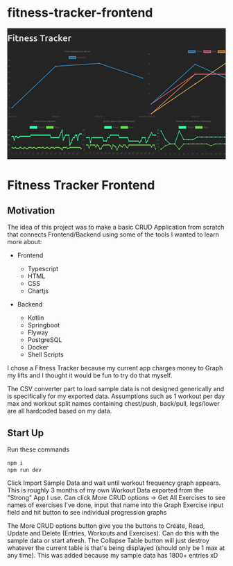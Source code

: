 # fitness-tracker-frontend

![alt text](ScreenshotFitnessTracker.png)

# **Fitness Tracker Frontend**

## Motivation
The idea of this project was to make a basic CRUD Application from scratch that connects Frontend/Backend using some of the tools I wanted to learn more about:
- Frontend
    - Typescript
    - HTML
    - CSS
    - Chartjs

- Backend
    - Kotlin
    - Springboot
    - Flyway
    - PostgreSQL
    - Docker
    - Shell Scripts

I chose a Fitness Tracker because my current app charges money to Graph my lifts and I thought it would be fun to try do that myself. 

The CSV converter part to load sample data is not designed generically and is specifically for my exported data. Assumptions such as 1 workout per day max and workout split names containing chest/push, back/pull, legs/lower are all hardcoded based on my data.

## Start Up
Run these commands
``` shell
npm i
npm run dev
```

Click Import Sample Data and wait until workout frequency graph appears. This is roughly 3 months of my own Workout Data exported from the "Strong" App I use.
Can click More CRUD options -> Get All Exercises to see names of exercises I've done, input that name into the Graph Exercise input field and hit button to see individual progression graphs

The More CRUD options button give you the buttons to Create, Read, Update and Delete (Entries, Workouts and Exercises). Can do this with the sample data or start afresh.
The Collapse Table button will just destroy whatever the current table is that's being displayed (should only be 1 max at any time). This was added because my sample data has 1800+ entries xD
